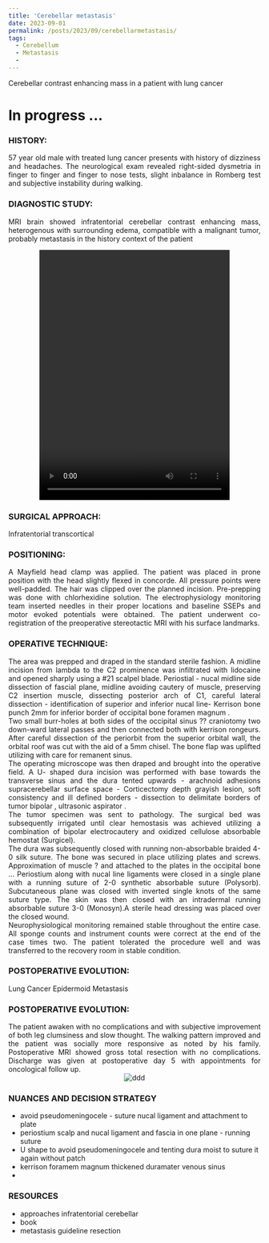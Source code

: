 ```yaml
---
title: 'Cerebellar metastasis'
date: 2023-09-01
permalink: /posts/2023/09/cerebellarmetastasis/
tags:
  - Cerebellum
  - Metastasis
  - 
---
```

Cerebellar contrast enhancing mass in a patient with lung cancer

# In progress ...

### HISTORY: 
<div style="text-align: justify"> 57 year old male with treated lung cancer presents with history of dizziness and headaches. The neurological exam revealed right-sided dysmetria in finger to finger and finger to nose tests, slight inbalance in Romberg test and subjective instability during walking. </div> 

### DIAGNOSTIC STUDY: 
<div style="text-align: justify"> MRI brain showed infratentorial cerebellar contrast enhancing mass, heterogenous with surrounding edema, compatible with 
  a malignant tumor, probably metastasis in the history context of the patient </div> 

<style>
  video {
    display: block;
    margin: 0 auto;
  }
</style>
<video src="https://lsainzvillalba.github.io/images/cerebellarmetastasis.mov" width="380" height="500" controls autoplay></video>

### SURGICAL APPROACH:
Infratentorial transcortical

### POSITIONING: 
<div style="text-align: justify"> A Mayfield head clamp was applied. The patient was placed in prone position 
  with the head slightly flexed in concorde. All pressure points were well-padded. The hair was clipped over the planned incision. 
  Pre-prepping was done with chlorhexidine solution. The electrophysiology monitoring team inserted needles in their proper locations and 
  baseline SSEPs and motor evoked potentials were obtained. The patient underwent co-registration of the 
  preoperative stereotactic MRI with his surface landmarks. </div> 

### OPERATIVE TECHNIQUE:
<div style="text-align: justify"> The area was prepped and draped in the standard sterile fashion. A midline incision from lambda to the C2 prominence was infiltrated with lidocaine and opened sharply using a #21 scalpel blade. Periostial - nucal midline  side dissection of fascial plane, midline avoiding cautery of muscle, preserving C2 insertion muscle, dissecting posterior arch of C1, careful lateral dissection - identification of superior and inferior nucal line- Kerrison bone punch 2mm for inferior border of occipital bone foramen magnum .</div> 

<div style="text-align: justify"> Two small burr-holes at both sides of the occipital sinus ?? craniotomy two down-ward lateral passes and then connected both with kerrison rongeurs. After careful dissection of the periorbit from the superior orbital wall, the orbital roof was cut with the aid of a 5mm chisel. The bone flap was uplifted utilizing with care for remanent sinus. </div> 

<div style="text-align: justify"> The operating microscope was then draped and brought into the operative field. A U- shaped dura incision was performed with base towards the transverse sinus and the dura tented upwards - arachnoid adhesions supracerebellar surface space - Corticectomy depth grayish lesion, soft consistency and ill defined borders - dissection to delimitate borders of tumor bipolar , ultrasonic aspirator . </div> 

<div style="text-align: justify"> The tumor specimen was sent to pathology. The surgical bed was subsequently irrigated until clear hemostasis was achieved utilizing a combination of bipolar electrocautery and oxidized cellulose absorbable hemostat (Surgicel). </div> 

<div style="text-align: justify"> The dura was subsequently closed with running non-absorbable braided 4-0 silk suture. 
  The bone was secured in place utilizing plates and screws. Approximation of muscle ? and attached to the plates in the occipital bone ... Periostium along with nucal line ligaments were closed in a single plane with a running suture of 2-0 synthetic absorbable suture (Polysorb). Subcutaneous plane was closed with inverted single knots of the same suture type. The skin was then closed with an intradermal running absorbable suture 3-0 (Monosyn).A sterile head dressing was placed over the closed wound.</div> 

<div style="text-align: justify"> Neurophysiological monitoring remained stable throughout the entire case. All sponge counts 
  and instrument counts were correct at the end of the case times two. The patient tolerated the procedure well and was transferred 
  to the recovery room in stable condition.</div> 

### POSTOPERATIVE EVOLUTION: 
Lung Cancer Epidermoid Metastasis

### POSTOPERATIVE EVOLUTION: 
<div style="text-align: justify"> The patient awaken with no complications and with subjective improvement of both leg clumsiness 
  and slow thought. The walking pattern improved and the patient was socially more responsive as noted by his family. Postoperative 
  MRI showed gross total resection with no complications. Discharge was given at postoperative day 5 with appointments for oncological follow up. </div> 

<div align="center">
       <img src="https://lsainzvillalba.github.io/images/leftclinoidalmeningioma3.png" alt="ddd">
   </div>

### NUANCES AND DECISION STRATEGY
- avoid pseudomeningocele - suture nucal ligament and attachment to plate
- periostium scalp and nucal ligament and fascia in one plane - running suture
- U shape to avoid pseudomeningocele and tenting dura moist to suture it again without patch
- kerrison foramem magnum thickened duramater  venous sinus
- 

### RESOURCES
- approaches infratentorial cerebellar
- book
- metastasis guideline resection
